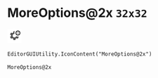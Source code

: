 # MoreOptions@2x `32x32`
<img src="/img/MoreOptions@2x.png" width=32 height=32>

``` CSharp
EditorGUIUtility.IconContent("MoreOptions@2x")
```
```
MoreOptions@2x
```
